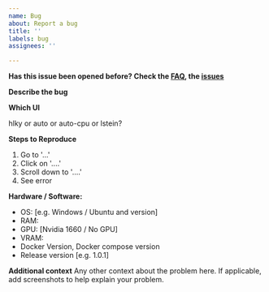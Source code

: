 ```yaml
---
name: Bug
about: Report a bug
title: ''
labels: bug
assignees: ''

---
```


**Has this issue been opened before? Check the [FAQ](https://github.com/AbdBarho/stable-diffusion-webui-docker/wiki/Main), the [issues](https://github.com/AbdBarho/stable-diffusion-webui-docker/issues?q=is%3Aissue)**



**Describe the bug**


**Which UI**

hlky or auto or auto-cpu or lstein?

**Steps to Reproduce**
1. Go to '...'
2. Click on '....'
3. Scroll down to '....'
4. See error

**Hardware / Software:**
 - OS: [e.g. Windows / Ubuntu and version]
 - RAM:
 - GPU: [Nvidia 1660 / No GPU]
 - VRAM:
 - Docker Version, Docker compose version
 - Release version [e.g. 1.0.1]

**Additional context**
Any other context about the problem here. If applicable, add screenshots to help explain your problem.

